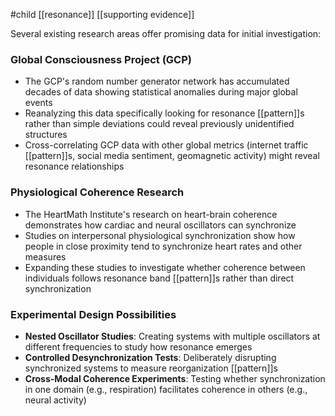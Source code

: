 #child [[resonance]] [[supporting evidence]]

Several existing research areas offer promising data for initial investigation:

### Global Consciousness Project (GCP)

- The GCP's random number generator network has accumulated decades of data showing statistical anomalies during major global events
- Reanalyzing this data specifically looking for resonance [[pattern]]s rather than simple deviations could reveal previously unidentified structures
- Cross-correlating GCP data with other global metrics (internet traffic [[pattern]]s, social media sentiment, geomagnetic activity) might reveal resonance relationships

### Physiological Coherence Research

- The HeartMath Institute's research on heart-brain coherence demonstrates how cardiac and neural oscillators can synchronize
- Studies on interpersonal physiological synchronization show how people in close proximity tend to synchronize heart rates and other measures
- Expanding these studies to investigate whether coherence between individuals follows resonance band [[pattern]]s rather than direct synchronization

### Experimental Design Possibilities

- **Nested Oscillator Studies**: Creating systems with multiple oscillators at different frequencies to study how resonance emerges
- **Controlled Desynchronization Tests**: Deliberately disrupting synchronized systems to measure reorganization [[pattern]]s
- **Cross-Modal Coherence Experiments**: Testing whether synchronization in one domain (e.g., respiration) facilitates coherence in others (e.g., neural activity)